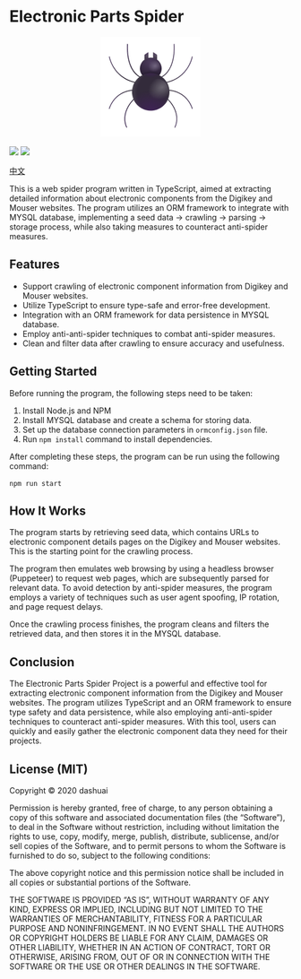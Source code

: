 # Electronic Parts Spider
<div align=center>
  <img src="https://github.com/dashuai2ml/electronic-parts-spider/blob/main/other/Spider.png"></img>
</div>

![](https://img.shields.io/badge/Language-TypeScript-brightgreen) ![](https://img.shields.io/badge/License-MIT-orange)

[中文](https://github.com/dashuai2ml/electronic-parts-spider/blob/main/other/README-zh.md)

This is a web spider program written in TypeScript, aimed at extracting detailed information about electronic components from the Digikey and Mouser websites. The program utilizes an ORM framework to integrate with MYSQL database, implementing a seed data -> crawling -> parsing -> storage process, while also taking measures to counteract anti-spider measures.

## Features

- Support crawling of electronic component information from Digikey and Mouser websites.
- Utilize TypeScript to ensure type-safe and error-free development.
- Integration with an ORM framework for data persistence in MYSQL database.
- Employ anti-anti-spider techniques to combat anti-spider measures.
- Clean and filter data after crawling to ensure accuracy and usefulness.

## Getting Started

Before running the program, the following steps need to be taken:

1. Install Node.js and NPM
2. Install MYSQL database and create a schema for storing data.
3. Set up the database connection parameters in ```ormconfig.json``` file.
4. Run ```npm install``` command to install dependencies.


After completing these steps, the program can be run using the following command:

```
npm run start
```

## How It Works

The program starts by retrieving seed data, which contains URLs to electronic component details pages on the Digikey and Mouser websites. This is the starting point for the crawling process.

The program then emulates web browsing by using a headless browser (Puppeteer) to request web pages, which are subsequently parsed for relevant data. To avoid detection by anti-spider measures, the program employs a variety of techniques such as user agent spoofing, IP rotation, and page request delays.

Once the crawling process finishes, the program cleans and filters the retrieved data, and then stores it in the MYSQL database.

## Conclusion

The Electronic Parts Spider Project is a powerful and effective tool for extracting electronic component information from the Digikey and Mouser websites. The program utilizes TypeScript and an ORM framework to ensure type safety and data persistence, while also employing anti-anti-spider techniques to counteract anti-spider measures. With this tool, users can quickly and easily gather the electronic component data they need for their projects.


## License (MIT)
Copyright © 2020 dashuai

Permission is hereby granted, free of charge, to any person obtaining a copy of this software and associated documentation files (the “Software”), to deal in the Software without restriction, including without limitation the rights to use, copy, modify, merge, publish, distribute, sublicense, and/or sell copies of the Software, and to permit persons to whom the Software is furnished to do so, subject to the following conditions:

The above copyright notice and this permission notice shall be included in all copies or substantial portions of the Software.

THE SOFTWARE IS PROVIDED “AS IS”, WITHOUT WARRANTY OF ANY KIND, EXPRESS OR IMPLIED, INCLUDING BUT NOT LIMITED TO THE WARRANTIES OF MERCHANTABILITY, FITNESS FOR A PARTICULAR PURPOSE AND NONINFRINGEMENT. IN NO EVENT SHALL THE AUTHORS OR COPYRIGHT HOLDERS BE LIABLE FOR ANY CLAIM, DAMAGES OR OTHER LIABILITY, WHETHER IN AN ACTION OF CONTRACT, TORT OR OTHERWISE, ARISING FROM, OUT OF OR IN CONNECTION WITH THE SOFTWARE OR THE USE OR OTHER DEALINGS IN THE SOFTWARE.
